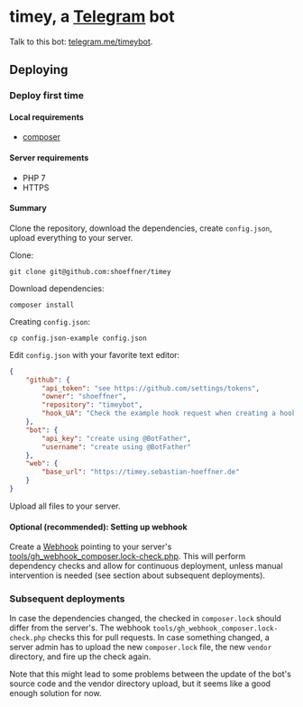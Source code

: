 # timey, a [Telegram](https://telegram.org) bot

Talk to this bot: [telegram.me/timeybot](https://telegram.me/timeybot).


## Deploying

### Deploy first time

#### Local requirements
- [composer](https://getcomposer.org)

#### Server requirements
- PHP 7
- HTTPS

#### Summary

Clone the repository, download the dependencies, create `config.json`, upload everything to your server.

Clone:

    git clone git@github.com:shoeffner/timey

Download dependencies:

    composer install

Creating `config.json`:

    cp config.json-example config.json

Edit `config.json` with your favorite text editor:

```json
{
    "github": {
        "api_token": "see https://github.com/settings/tokens",
        "owner": "shoeffner",
        "repository": "timeybot",
        "hook_UA": "Check the example hook request when creating a hook. https://github.com/<owner>/<repository>/settings/hooks"
    },
    "bot": {
        "api_key": "create using @BotFather",
        "username": "create using @BotFather"
    },
    "web": {
        "base_url": "https://timey.sebastian-hoeffner.de"
    }
}
```

Upload all files to your server.

#### Optional (recommended): Setting up webhook

Create a [Webhook](https://github.com/shoeffner/timeybot/settings/hooks)
pointing to your server's
[tools/gh_webhook_composer.lock-check.php](https://timey.sebastian-hoeffner.de/tools/gh_webhook_composer.lock-check.php).
This will perform dependency checks and allow for continuous deployment,
unless manual intervention is needed (see section about subsequent
deployments).


### Subsequent deployments

In case the dependencies changed, the checked in `composer.lock` should
differ from the server's. The webhook
`tools/gh_webhook_composer.lock-check.php` checks this for pull requests. In
case something changed, a server admin has to upload the new `composer.lock`
file, the new `vendor` directory, and fire up the check again.

Note that this might lead to some problems between the update of the bot's
source code and the vendor directory upload, but it seems like a good enough
solution for now.
